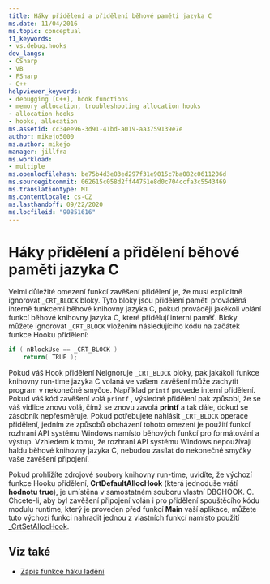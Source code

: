 ```yaml
---
title: Háky přidělení a přidělení běhové paměti jazyka C
ms.date: 11/04/2016
ms.topic: conceptual
f1_keywords:
- vs.debug.hooks
dev_langs:
- CSharp
- VB
- FSharp
- C++
helpviewer_keywords:
- debugging [C++], hook functions
- memory allocation, troubleshooting allocation hooks
- allocation hooks
- hooks, allocation
ms.assetid: cc34ee96-3d91-41bd-a019-aa3759139e7e
author: mikejo5000
ms.author: mikejo
manager: jillfra
ms.workload:
- multiple
ms.openlocfilehash: be75b4d3e83ed297f31e9015c7ba082c0611206d
ms.sourcegitcommit: 062615c058d2ff44751e8d0c704ccfa3c5543469
ms.translationtype: MT
ms.contentlocale: cs-CZ
ms.lasthandoff: 09/22/2020
ms.locfileid: "90851616"
---
```

# <a name="allocation-hooks-and-c-run-time-memory-allocations"></a>Háky přidělení a přidělení běhové paměti jazyka C
Velmi důležité omezení funkcí zavěšení přidělení je, že musí explicitně ignorovat `_CRT_BLOCK` bloky. Tyto bloky jsou přidělení paměti prováděná interně funkcemi běhové knihovny jazyka C, pokud provádějí jakékoli volání funkcí běhové knihovny jazyka C, které přidělují interní paměť. Bloky můžete ignorovat `_CRT_BLOCK` vložením následujícího kódu na začátek funkce Hooku přidělení:

```cpp
if ( nBlockUse == _CRT_BLOCK )
    return( TRUE );
```

Pokud váš Hook přidělení Neignoruje `_CRT_BLOCK` bloky, pak jakákoli funkce knihovny run-time jazyka C volaná ve vašem zavěšení může zachytit program v nekonečné smyčce. Například `printf` provede interní přidělení. Pokud váš kód zavěšení volá `printf` , výsledné přidělení pak způsobí, že se váš vidlice znovu volá, čímž se znovu zavolá **printf** a tak dále, dokud se zásobník nepřesměruje. Pokud potřebujete nahlásit `_CRT_BLOCK` operace přidělení, jedním ze způsobů obcházení tohoto omezení je použití funkcí rozhraní API systému Windows namísto běhových funkcí pro formátování a výstup. Vzhledem k tomu, že rozhraní API systému Windows nepoužívají haldu běhové knihovny jazyka C, nebudou zasílat do nekonečné smyčky vaše zavěšení připojení.

Pokud prohlížíte zdrojové soubory knihovny run-time, uvidíte, že výchozí funkce Hooku přidělení, **CrtDefaultAllocHook** (která jednoduše vrátí **hodnotu true**), je umístěna v samostatném souboru vlastní DBGHOOK. C. Chcete-li, aby byl zavěšení připojení volán i pro přidělení spouštěcího kódu modulu runtime, který je proveden před funkcí **Main** vaší aplikace, můžete tuto výchozí funkci nahradit jednou z vlastních funkcí namísto použití [_CrtSetAllocHook](/cpp/c-runtime-library/reference/crtsetallochook).

## <a name="see-also"></a>Viz také
- [Zápis funkce háku ladění](../debugger/debug-hook-function-writing.md)
